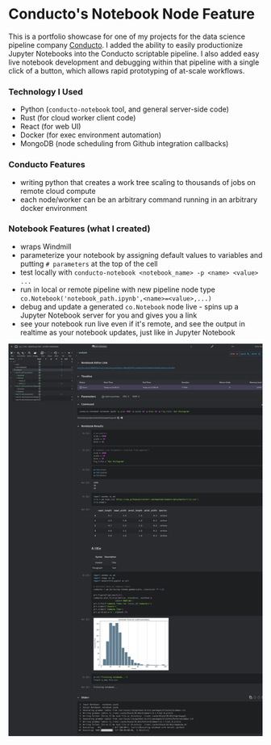 # Conducto's Notebook Node Feature

This is a portfolio showcase for one of my projects for the data science pipeline company [Conducto](https://www.conducto.com/).
I added the ability to easily productionize Jupyter Notebooks into the Conducto scriptable pipeline.
I also added easy live notebook development and debugging within that pipeline with a single click of a button, which allows rapid prototyping of at-scale workflows.

### Technology I Used

* Python (`conducto-notebook` tool, and general server-side code)
* Rust (for cloud worker client code)
* React (for web UI)
* Docker (for exec environment automation)
* MongoDB (node scheduling from Github integration callbacks)

### Conducto Features

* writing python that creates a work tree scaling to thousands of jobs on remote cloud compute
* each node/worker can be an arbitrary command running in an arbitrary docker environment

### Notebook Features (what I created)

* wraps Windmill
* parameterize your notebook by assigning default values to variables and putting `# parameters` at the top of the cell
* test locally with `conducto-notebook <notebook_name> -p <name> <value> ...`
* run in local or remote pipeline with new pipeline node type `co.Notebook('notebook_path.ipynb',<name>=<value>,...)`
* debug and update a generated `co.Notebook` node live - spins up a Jupyter Notebook server for you and gives you a link
* see your notebook run live even if it's remote, and see the output in realtime as your notebook updates, just like in Jupyter Notebook

![Notebook Screenshot](notebook_feature.png)
